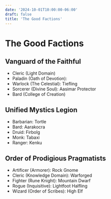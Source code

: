 ```yaml
---
date: '2024-10-01T10:00:00-06:00'
draft: false
title: 'The Good Factions'
---
```


# The Good Factions

## Vanguard of the Faithful

 - Cleric (Light Domain)
 - Paladin (Oath of Devotion):
 - Warlock (The Celestial): Tiefling
 - Sorcerer (Divine Soul): Aasimar Protector
 - Bard (College of Creation)

## Unified Mystics Legion

 - Barbarian: Tortle
 - Bard: Aarakocra
 - Druid: Firbolg
 - Monk: Tabaxi
 - Ranger: Kenku

## Order of Prodigious Pragmatists

 - Artificer (Armorer): Rock Gnome
 - Cleric (Knowledge Domain): Warforged
 - Fighter (Rune Knight): Mountain Dwarf
 - Rogue (Inquisitive): Lightfoot Halfling
 - Wizard (Order of Scribes): High Elf